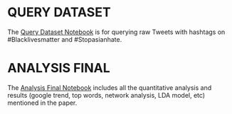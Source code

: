 # QUERY DATASET
  The [Query Dataset Notebook](https://github.com/HCI-Blockchain/Blacklivesmatter/blob/main/code/Analysis_Final.ipynb) is for querying raw Tweets with hashtags on #Blacklivesmatter and #Stopasianhate.
# ANALYSIS FINAL
  The [Analysis Final Notebook]() includes all the quantitative analysis and results (google trend, top words, network analysis, LDA model, etc) mentioned in the paper. 

